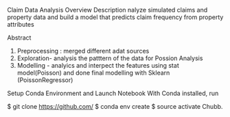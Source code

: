 Claim Data Analysis
Overview
    Description
    nalyze simulated claims and property data and build a model that predicts claim frequency from property attributes

Abstract
 1) Preprocessing : merged different adat sources 
 2) Exploration- analysis the patttern of the data for Possion Analysis 
 3) Modelling - analyics and interpect the features using  stat model(Poisson) and done final modelling with Sklearn (PoissonRegressor)


Setup Conda Environment and Launch Notebook
With Conda installed, run

$ git clone https://github.com/
$ conda env create
$ source activate Chubb.
